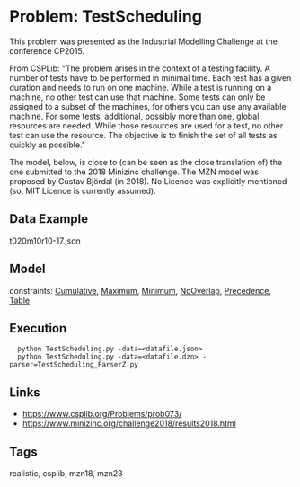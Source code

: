 # Problem: TestScheduling

This problem was presented as the Industrial Modelling Challenge at the conference CP2015.

From CSPLib: "The problem arises in the context of a testing facility.
A number of tests have to be performed in minimal time.
Each test has a given duration and needs to run on one machine.
While a test is running on a machine, no other test can use that machine.
Some tests can only be assigned to a subset of the machines, for others you can use any available machine.
For some tests, additional, possibly more than one, global resources are needed.
While those resources are used for a test, no other test can use the resource.
The objective is to finish the set of all tests as quickly as possible."

The model, below, is close to (can be seen as the close translation of) the one submitted to the 2018 Minizinc challenge.
The MZN model was proposed by Gustav Björdal (in 2018).
No Licence was explicitly mentioned (so, MIT Licence is currently assumed).

## Data Example
  t020m10r10-17.json

## Model
  constraints: [Cumulative](https://pycsp.org/documentation/constraints/Cumulative), [Maximum](https://pycsp.org/documentation/constraints/Maximum), [Minimum](https://pycsp.org/documentation/constraints/Minimum), [NoOverlap](https://pycsp.org/documentation/constraints/NoOverlap), [Precedence](https://pycsp.org/documentation/constraints/Precedence), [Table](https://pycsp.org/documentation/constraints/Table)

## Execution
```
  python TestScheduling.py -data=<datafile.json>
  python TestScheduling.py -data=<datafile.dzn> -parser=TestScheduling_ParserZ.py
```

## Links
  - https://www.csplib.org/Problems/prob073/
  - https://www.minizinc.org/challenge2018/results2018.html

## Tags
  realistic, csplib, mzn18, mzn23
